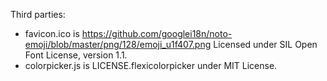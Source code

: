 Third parties:

- favicon.ico is
  https://github.com/googlei18n/noto-emoji/blob/master/png/128/emoji_u1f407.png
  Licensed under SIL Open Font License, version 1.1.
- colorpicker.js is LICENSE.flexicolorpicker under MIT License.
